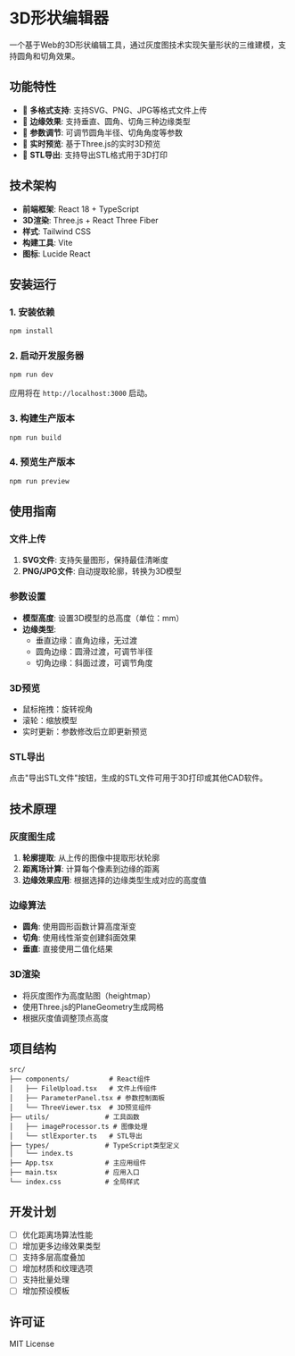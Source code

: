 # 3D形状编辑器

一个基于Web的3D形状编辑工具，通过灰度图技术实现矢量形状的三维建模，支持圆角和切角效果。

## 功能特性

- 📁 **多格式支持**: 支持SVG、PNG、JPG等格式文件上传
- 🎨 **边缘效果**: 支持垂直、圆角、切角三种边缘类型
- 🔧 **参数调节**: 可调节圆角半径、切角角度等参数
- 👀 **实时预览**: 基于Three.js的实时3D预览
- 💾 **STL导出**: 支持导出STL格式用于3D打印

## 技术架构

- **前端框架**: React 18 + TypeScript
- **3D渲染**: Three.js + React Three Fiber
- **样式**: Tailwind CSS
- **构建工具**: Vite
- **图标**: Lucide React

## 安装运行

### 1. 安装依赖

```bash
npm install
```

### 2. 启动开发服务器

```bash
npm run dev
```

应用将在 `http://localhost:3000` 启动。

### 3. 构建生产版本

```bash
npm run build
```

### 4. 预览生产版本

```bash
npm run preview
```

## 使用指南

### 文件上传

1. **SVG文件**: 支持矢量图形，保持最佳清晰度
2. **PNG/JPG文件**: 自动提取轮廓，转换为3D模型

### 参数设置

- **模型高度**: 设置3D模型的总高度（单位：mm）
- **边缘类型**:
  - 垂直边缘：直角边缘，无过渡
  - 圆角边缘：圆滑过渡，可调节半径
  - 切角边缘：斜面过渡，可调节角度

### 3D预览

- 鼠标拖拽：旋转视角
- 滚轮：缩放模型
- 实时更新：参数修改后立即更新预览

### STL导出

点击"导出STL文件"按钮，生成的STL文件可用于3D打印或其他CAD软件。

## 技术原理

### 灰度图生成

1. **轮廓提取**: 从上传的图像中提取形状轮廓
2. **距离场计算**: 计算每个像素到边缘的距离
3. **边缘效果应用**: 根据选择的边缘类型生成对应的高度值

### 边缘算法

- **圆角**: 使用圆形函数计算高度渐变
- **切角**: 使用线性渐变创建斜面效果
- **垂直**: 直接使用二值化结果

### 3D渲染

- 将灰度图作为高度贴图（heightmap）
- 使用Three.js的PlaneGeometry生成网格
- 根据灰度值调整顶点高度

## 项目结构

```
src/
├── components/          # React组件
│   ├── FileUpload.tsx   # 文件上传组件
│   ├── ParameterPanel.tsx # 参数控制面板
│   └── ThreeViewer.tsx  # 3D预览组件
├── utils/              # 工具函数
│   ├── imageProcessor.ts # 图像处理
│   └── stlExporter.ts   # STL导出
├── types/              # TypeScript类型定义
│   └── index.ts
├── App.tsx             # 主应用组件
├── main.tsx            # 应用入口
└── index.css           # 全局样式
```

## 开发计划

- [ ] 优化距离场算法性能
- [ ] 增加更多边缘效果类型
- [ ] 支持多层高度叠加
- [ ] 增加材质和纹理选项
- [ ] 支持批量处理
- [ ] 增加预设模板

## 许可证

MIT License 